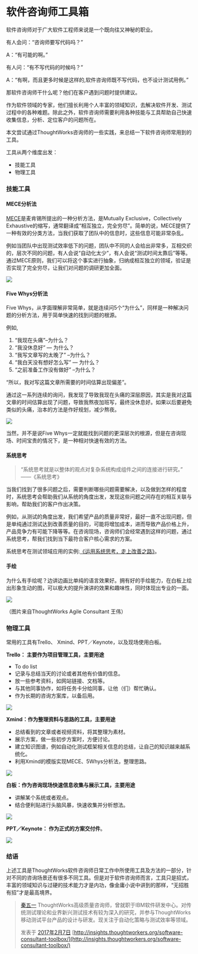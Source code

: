# 软件咨询师工具箱

软件咨询师对于广大软件工程师来说是一个既向往又神秘的职业。

有人会问：“咨询师要写代码吗？”

A：“有可能的啊。”

有人问：“有不写代码的时候吗？”

A：“有啊，而且更多时候是这样的,软件咨询师既不写代码，也不设计测试用例。”

那软件咨询师干什么呢？他们在客户遇到问题时提供建议。

作为软件领域的专家，他们擅长利用个人丰富的领域知识，去解决软件开发、测试过程中的各种难题。除此之外，软件咨询师需要利用各种技能与工具帮助自己快速收集信息，分析、定位客户的问题所在。

本文尝试通过ThoughtWorks咨询师的一些实践，来总结一下软件咨询师常用到的工具。

工具从两个维度出发：

* 技能工具
* 物理工具

### 技能工具

#### MECE分析法

[MECE](https://www.preplounge.com/en/bootcamp.php/case-cracking-toolbox/structure-your-thoughts/mece-principle)是麦肯锡所提出的一种分析方法，是Mutually Exclusive，Collectively Exhaustive的缩写，通常翻译成“相互独立，完全穷尽”。简单的说，MECE提供了一种有效的分类方法，当我们获取了团队中的信息时，这些信息可能非常杂乱。

例如当团队中出现测试效率低下的问题，团队中不同的人会给出非常多，互相交织的，层次不同的问题，有人会说“自动化太少”，有人会说“测试时间太靠后”等等。通过MECE原则，我们可以将这个事实进行抽象，归纳成相互独立的领域，验证是否实现了完全穷尽，让我们对问题的调研更加全面。

[![](http://insights.thoughtworkers.org/wp-content/uploads/2017/02/2-MECE-analytic-method-1024x420.png)](http://insights.thoughtworkers.org/wp-content/uploads/2017/02/2-MECE-analytic-method.png)

#### Five Whys分析法

Five Whys，从字面理解非常简单，就是连续问5个“为什么”，同样是一种解决问题的分析方法，用于简单快速的找到问题的根源。

例如,

1. “我现在头痛”–为什么？
2. “我没休息好” — 为什么？
3. “我写文章写的太晚了” –为什么？
4. “我白天没有想好怎么写” — 为什么？
5. “之前准备工作没有做好” –为什么？

“所以，我对写这篇文章所需要的时间估算出现偏差”。

通过这一系列连续的询问，我发现了导致我现在头痛的深层原因，其实是我对这篇文章的时间估算出现了问题，导致我熬夜加班写，最终没休息好。如果以后要避免类似的头痛，治本的方法是作好规划，减少熬夜。

[![](http://insights.thoughtworkers.org/wp-content/uploads/2017/02/3-five-whys.jpg)](http://insights.thoughtworkers.org/wp-content/uploads/2017/02/3-five-whys.jpg)

当然，并不是说Five Whys一定就能找到问题的更深层次的根源，但是在咨询现场、时间宝贵的情况下，是一种相对快速有效的方法。

#### 系统思考

> “系统思考就是以整体的观点对复杂系统构成组件之间的连接进行研究。” ——《系统思考》

当我们找到了很多问题之后，需要判断哪些问题需要解决，以及做到怎样的程度时，系统思考会帮助我们从系统的角度出发，发现这些问题之间存在的相互关联与影响，帮助我们的客户作出决策。

例如，从测试的角度出发，我们希望产品的质量非常好，最好一直不出现问题，但是单纯通过测试达到改善质量的目的，可能将增加成本，进而导致产品价格上升，产品竞争力有可能下降等等。在咨询现场，咨询师们会经常遇到这样的问题，通过系统思考，帮我们找到当下最符合客户核心需求的方案。

系统思考在测试领域应用的实例:[《运用系统思考，走上改善之路》](http://insights.thoughtworkers.org/system-thinking-improvement-road/)。

#### 手绘

为什么有手绘呢？边讲边画比单纯的语言效果好。拥有好的手绘能力，在白板上绘出形象生动的图，可以极大的提升演讲的效果和趣味性，同时体现出专业的一面。

[![](http://insights.thoughtworkers.org/wp-content/uploads/2017/02/4-hand-drawing-1024x615.png)](http://insights.thoughtworkers.org/wp-content/uploads/2017/02/4-hand-drawing.png)

（图片来自ThoughtWorks Agile Consultant 王伟）

### 物理工具

常用的工具有Trello、 Xmind、PPT／Keynote，以及现场使用白板。

**Trello： 主要作为项目管理工具，主要用途**

* To do list
* 记录与总结当天的讨论或者其他有价值的信息。
* 放一些参考资料，如网站链接、文档等。
* 与其他同事协作，如将任务卡分给同事，让他（们）帮忙确认。
* 作为长期的咨询方案库，以备后用。

[![](http://insights.thoughtworkers.org/wp-content/uploads/2017/02/5-Trello-1024x490.jpg)](http://insights.thoughtworkers.org/wp-content/uploads/2017/02/5-Trello.jpg)

**Xmind：作为整理资料与思路的工具，主要用途**

* 总结看到的文章或者视频资料，将其整理为素材。
* 展示方案，做一些初步方案时，方便讨论。
* 建立知识图谱，例如自动化测试框架相关信息的总结，让自己的知识越来越系统化。
* 利用Xmind的模版实现MECE、5Whys分析法，整理思路。

[![](http://insights.thoughtworkers.org/wp-content/uploads/2017/02/6-Xmind-1024x501.jpg)](http://insights.thoughtworkers.org/wp-content/uploads/2017/02/6-Xmind.jpg)

**白板：作为咨询现场快速信息收集与展示工具，主要用途**

* 讲解某个系统或者观点。
* 结合便利贴进行头脑风暴，快速收集并分析想法。

[![](http://insights.thoughtworkers.org/wp-content/uploads/2017/02/7-white-board-1024x615.png)](http://insights.thoughtworkers.org/wp-content/uploads/2017/02/7-white-board.png)

**PPT／Keynote： 作为正式的方案交付件**。

[![](http://insights.thoughtworkers.org/wp-content/uploads/2017/02/8-ppt-keynote-1024x458.jpg)](http://insights.thoughtworkers.org/wp-content/uploads/2017/02/8-ppt-keynote.jpg)

### 结语

上述工具是ThoughtWorks软件咨询师日常工作中所使用工具及方法的一部分，针对不同的咨询场景还有很多不同工具。但是对于软件咨询师而言，工具只是招式，丰富的领域知识与过硬的技术能力才是内功，像金庸小说中讲到的那样，“无招胜有招”才是最高境界。

> [秦五一](http://insights.thoughtworkers.org/author/qinwuyi/) ThoughtWorks高级质量咨询师，曾就职于IBM软件研发中心。对传统测试理论和业界新兴测试技术有较为深入的研究，并参与ThoughtWorks移动测试平台产品的设计与研发。现关注于自动化策略与测试效率等领域。
>
> 发表于 [2017年2月7日](http://insights.thoughtworkers.org/software-consultant-toolbox/) [http://insights.thoughtworkers.org/software-consultant-toolbox/](http://insights.thoughtworkers.org/software-consultant-toolbox/)



